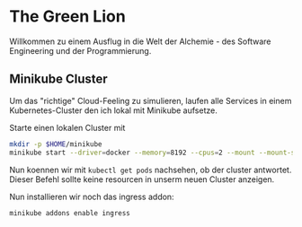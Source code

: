 # The Green Lion

Willkommen zu einem Ausflug in die Welt der Alchemie - des Software Engineering und der Programmierung.

## Minikube Cluster

Um das "richtige" Cloud-Feeling zu simulieren, laufen alle Services in einem Kubernetes-Cluster den ich lokal mit Minikube aufsetze.

Starte einen lokalen Cluster mit 

```sh
mkdir -p $HOME/minikube
minikube start --driver=docker --memory=8192 --cpus=2 --mount --mount-string="$HOME/minikube:/mnt/minikube"
```

Nun koennen wir mit `kubectl get pods` nachsehen, ob der cluster antwortet. Dieser Befehl sollte keine resourcen in unserm neuen Cluster anzeigen.

Nun installieren wir noch das ingress addon:
```sh
minikube addons enable ingress
```

